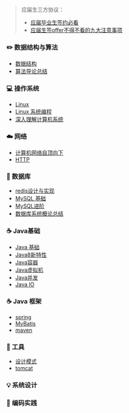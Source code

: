 > 应届生三方协议： 
>
> - [应届毕业生签约必看](https://wenku.baidu.com/view/f6d4f0d643323968001c920f) 
> - [应届生签offer不得不看的九大注意事项](http://www.qlmoney.com/content/20141120-4566.html) 

### :pencil2: 数据结构与算法

- [数据结构](./notes/数据结构与算法/数据结构.md) 
- [算法导论总结](./notes/数据结构与算法/算法导论总结.md) 

### :computer: 操作系统

- [Linux](./notes/操作系统/Linux.md)
- [Linux 系统编程](./notes/操作系统/Linux系统编程.md) 
- [深入理解计算机系统](./notes/操作系统/深入理解计算机系统.md) 

### :cloud: 网络 

- [计算机网络自顶向下](./notes/计网/计算机网络自顶向下.md) 
- [HTTP](./notes/计网/HTTP.md) 

### :floppy_disk: 数据库 

- [redis设计与实现](./notes/数据库/redis设计与实现.md) 
- [MySQL 基础](./notes/数据库/MySQL.md)
- [MySQL进阶](./notes/数据库/MySQL进阶.md) 
- [数据库系统概论总结](./notes/数据库/数据库系统概论总结.md) 

### :coffee: Java基础

- [Java 基础](./notes/java/Java基础.md) 
- [Java8新特性](./notes/java/Java新特性.md) 
- [Java容器](./notes/java/Java容器.md) 
- [Java虚拟机](./notes/java/Java虚拟机.md) 
- [Java并发](./notes/java/Java并发编程.md)
- [Java IO](./notes/java/Java_IO.md) 

### ☕️ Java 框架

- [spring](./notes/框架/spring总结.md)
- [MyBatis](./notes/框架/MyBatis.md)
- [maven](./notes/框架/maven.md) 

### 🔨 工具 

- [设计模式](./notes/设计模式/设计模式.md) 
- [tomcat](./notes/中间件/tomcat.md) 

### :bulb: 系统设计 

### :speak_no_evil: 编码实践 
